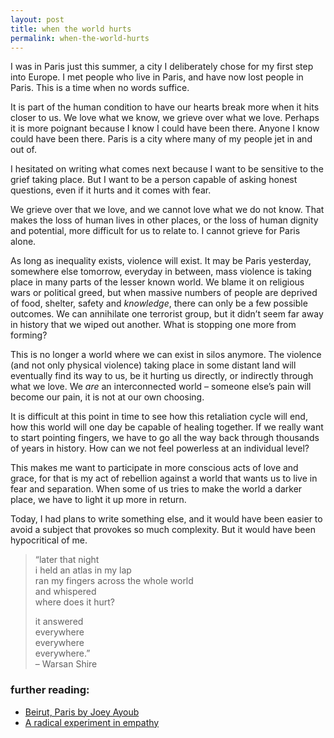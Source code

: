 ```yaml
---
layout: post
title: when the world hurts
permalink: when-the-world-hurts
---
```

I was in Paris just this summer, a city I deliberately chose for my first step into Europe. I met people who live in Paris, and have now lost people in Paris. This is a time when no words suffice.

It is part of the human condition to have our hearts break more when it hits closer to us. We love what we know, we grieve over what we love. Perhaps it is more poignant because I know I could have been there. Anyone I know could have been there. Paris is a city where many of my people jet in and out of. 

I hesitated on writing what comes next because I want to be sensitive to the grief taking place. But I want to be a person capable of asking honest questions, even if it hurts and it comes with fear. 

We grieve over that we love, and we cannot love what we do not know. That makes the loss of human lives in other places, or the loss of human dignity and potential, more difficult for us to relate to. I cannot grieve for Paris alone.

As long as inequality exists, violence will exist. It may be Paris yesterday, somewhere else tomorrow, everyday in between, mass violence is taking place in many parts of the lesser known world. We blame it on religious wars or political greed, but when massive numbers of people are deprived of food, shelter, safety and _knowledge_, there can only be a few possible outcomes. We can annihilate one terrorist group, but it didn’t seem far away in history that we wiped out another. What is stopping one more from forming?

This is no longer a world where we can exist in silos anymore. The violence (and not only physical violence) taking place in some distant land will eventually find its way to us, be it hurting us directly, or indirectly through what we love. We _are_ an interconnected world – someone else’s pain will become our pain, it is not at our own choosing.

It is difficult at this point in time to see how this retaliation cycle will end, how this world will one day be capable of healing together. If we really want to start pointing fingers, we have to go all the way back through thousands of years in history. How can we not feel powerless at an individual level? 

This makes me want to participate in more conscious acts of love and grace, for that is my act of rebellion against a world that wants us to live in fear and separation. When some of us tries to make the world a darker place, we have to light it up more in return. 

Today, I had plans to write something else, and it would have been easier to avoid a subject that provokes so much complexity. But it would have been hypocritical of me.

> “later that night  
> i held an atlas in my lap  
> ran my fingers across the whole world  
> and whispered  
> where does it hurt?  
>   
> it answered   
> everywhere  
> everywhere  
> everywhere.”  
> – Warsan Shire

### further reading:
- [Beirut, Paris by Joey Ayoub](http://hummusforthought.com/2015/11/14/beirut-paris/)
- [A radical experiment in empathy](http://hummusforthought.com/2015/11/14/beirut-paris/)
